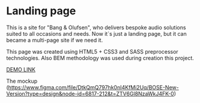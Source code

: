# Landing page

This is a site for "Bang & Olufsen", who delivers bespoke audio solutions suited to all occasions and needs. Now it`s just a landing page, but it can became a multi-page site if we need it.

This page was created using HTML5 + CSS3 and SASS preprocessor technologies. Also BEM methodology was used during creation this project.

[DEMO LINK](https://VKdrvtsv.github.io/B-Q-landing/)

The mockup (https://www.figma.com/file/DtkQmQ797hk0nI4KfMi2Uq/BOSE-New-Version?type=design&node-id=6817-212&t=ZTV6Gl8NzaWkJ4FK-0)
